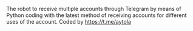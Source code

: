 The robot to receive multiple accounts through Telegram by means of Python coding with the latest method of receiving accounts for different uses of the account.
Coded by https://t.me/aytola
